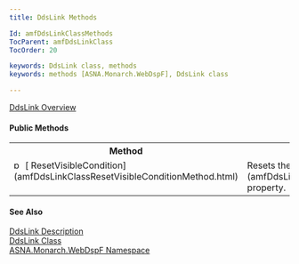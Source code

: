 ```yaml
---
title: DdsLink Methods

Id: amfDdsLinkClassMethods
TocParent: amfDdsLinkClass
TocOrder: 20

keywords: DdsLink class, methods
keywords: methods [ASNA.Monarch.WebDspF], DdsLink class

---
```


[DdsLink Overview](amfDdsLinkClass.html)

#### Public Methods
<table class="mytable" cellspacing="0" cellpadding="4" width="90%">
          <colgroup>
          <col width="30%" />
          <col width="70%" />
          </colgroup>
          <tr><th>Method</th>
          <th>Description</th>
          </tr>
          <tr valign="top">
            <td><img
 class="hcp4" alt="public methods" src="../Images/Methods.bmp" style="WIDTH:16px; HEIGHT:16px" width="16" height="16" border="0" />
              [
              ResetVisibleCondition](amfDdsLinkClassResetVisibleConditionMethod.html)
            </td>
            <td>Resets the 
            [
            VisibleCondition](amfDdsLinkClassVisibleConditionProperty.html) property.</td>
          </tr>
</table>

#### See Also
[DdsLink Description](amfUnderstandingLinks.html)<br />
      [DdsLink Class](amfDdsLinkClass.html)
      <br clear="none" />
      [
      ASNA.Monarch.WebDspF Namespace](amfWebDspFNamespace.html)

